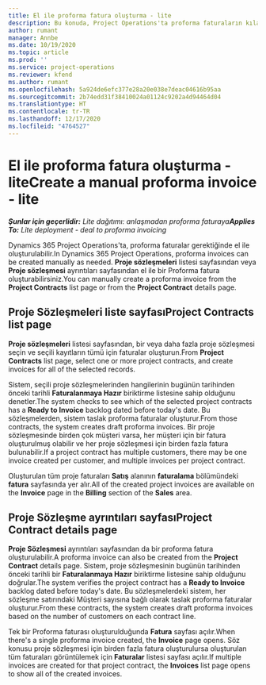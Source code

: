 ```yaml
---
title: El ile proforma fatura oluşturma - lite
description: Bu konuda, Project Operations'ta proforma faturaların kılavuzu oluşturma hakkında bilgiler sağlanmaktadır.
author: rumant
manager: Annbe
ms.date: 10/19/2020
ms.topic: article
ms.prod: ''
ms.service: project-operations
ms.reviewer: kfend
ms.author: rumant
ms.openlocfilehash: 5a924de6efc377e28a20e038e7deac04616b95aa
ms.sourcegitcommit: 2b74edd31f38410024a01124c9202a4d94464d04
ms.translationtype: HT
ms.contentlocale: tr-TR
ms.lasthandoff: 12/17/2020
ms.locfileid: "4764527"
---
```

# <a name="create-a-manual-proforma-invoice---lite"></a><span data-ttu-id="c192f-103">El ile proforma fatura oluşturma - lite</span><span class="sxs-lookup"><span data-stu-id="c192f-103">Create a manual proforma invoice - lite</span></span>

<span data-ttu-id="c192f-104">_**Şunlar için geçerlidir:** Lite dağıtımı: anlaşmadan proforma faturaya_</span><span class="sxs-lookup"><span data-stu-id="c192f-104">_**Applies To:** Lite deployment - deal to proforma invoicing_</span></span>

<span data-ttu-id="c192f-105">Dynamics 365 Project Operations'ta, proforma faturalar gerektiğinde el ile oluşturulabilir.</span><span class="sxs-lookup"><span data-stu-id="c192f-105">In Dynamics 365 Project Operations, proforma invoices can be created manually as needed.</span></span> <span data-ttu-id="c192f-106">**Proje sözleşmeleri** listesi sayfasından veya **Proje sözleşmesi** ayrıntıları sayfasından el ile bir Proforma fatura oluşturabilirsiniz.</span><span class="sxs-lookup"><span data-stu-id="c192f-106">You can manually create a proforma invoice from the **Project Contracts** list page or from the **Project Contract** details page.</span></span>

##  <a name="project-contracts-list-page"></a><span data-ttu-id="c192f-107">Proje Sözleşmeleri liste sayfası</span><span class="sxs-lookup"><span data-stu-id="c192f-107">Project Contracts list page</span></span>

<span data-ttu-id="c192f-108">**Proje sözleşmeleri** listesi sayfasından, bir veya daha fazla proje sözleşmesi seçin ve seçili kayıtların tümü için faturalar oluşturun.</span><span class="sxs-lookup"><span data-stu-id="c192f-108">From **Project Contracts** list page, select one or more project contracts, and create invoices for all of the selected records.</span></span>

<span data-ttu-id="c192f-109">Sistem, seçili proje sözleşmelerinden hangilerinin bugünün tarihinden önceki tarihli **Faturalanmaya Hazır** biriktirme listesine sahip olduğunu denetler.</span><span class="sxs-lookup"><span data-stu-id="c192f-109">The system checks to see which of the selected project contracts has a **Ready to Invoice** backlog dated before today's date.</span></span> <span data-ttu-id="c192f-110">Bu sözleşmelerden, sistem taslak proforma faturalar oluşturur.</span><span class="sxs-lookup"><span data-stu-id="c192f-110">From those contracts, the system creates draft proforma invoices.</span></span> <span data-ttu-id="c192f-111">Bir proje sözleşmesinde birden çok müşteri varsa, her müşteri için bir fatura oluşturulmuş olabilir ve her proje sözleşmesi için birden fazla fatura bulunabilir.</span><span class="sxs-lookup"><span data-stu-id="c192f-111">If a project contract has multiple customers, there may be one invoice created per customer, and multiple invoices per project contract.</span></span>

<span data-ttu-id="c192f-112">Oluşturulan tüm proje faturaları **Satış** alanının **faturalama** bölümündeki **fatura** sayfasında yer alır.</span><span class="sxs-lookup"><span data-stu-id="c192f-112">All of the created project invoices are available on the **Invoice** page in the **Billing** section of the **Sales** area.</span></span>

## <a name="project-contract-details-page"></a><span data-ttu-id="c192f-113">Proje Sözleşme ayrıntıları sayfası</span><span class="sxs-lookup"><span data-stu-id="c192f-113">Project Contract details page</span></span>

<span data-ttu-id="c192f-114">**Proje Sözleşmesi** ayrıntıları sayfasından da bir proforma fatura oluşturulabilir.</span><span class="sxs-lookup"><span data-stu-id="c192f-114">A proforma invoice can also be created from the **Project Contract** details page.</span></span> <span data-ttu-id="c192f-115">Sistem, proje sözleşmesinin bugünün tarihinden önceki tarihli bir **Faturalanmaya Hazır** biriktirme listesine sahip olduğunu doğrular.</span><span class="sxs-lookup"><span data-stu-id="c192f-115">The system verifies the project contract has a **Ready to Invoice** backlog dated before today's date.</span></span> <span data-ttu-id="c192f-116">Bu sözleşmelerdeki sistem, her sözleşme satırındaki Müşteri sayısına bağlı olarak taslak proforma faturalar oluşturur.</span><span class="sxs-lookup"><span data-stu-id="c192f-116">From these contracts, the system creates draft proforma invoices based on the number of customers on each contract line.</span></span>

<span data-ttu-id="c192f-117">Tek bir Proforma faturası oluşturulduğunda **Fatura** sayfası açılır.</span><span class="sxs-lookup"><span data-stu-id="c192f-117">When there's a single proforma invoice created, the **Invoice** page opens.</span></span> <span data-ttu-id="c192f-118">Söz konusu proje sözleşmesi için birden fazla fatura oluşturulursa oluşturulan tüm faturaları görüntülemek için **Faturalar** listesi sayfası açılır.</span><span class="sxs-lookup"><span data-stu-id="c192f-118">If multiple invoices are created for that project contract, the **Invoices** list page opens to show all of the created invoices.</span></span>

